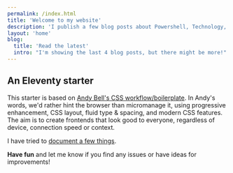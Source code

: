 ```yaml
---
permalink: /index.html
title: 'Welcome to my website'
description: 'I publish a few blog posts about Powershell, Technology, and other random thoughts.'
layout: 'home'
blog:
  title: 'Read the latest'
  intro: "I'm showing the last 4 blog posts, but there might be more!"
---
```


## An Eleventy starter

This starter is based on [Andy Bell's CSS workflow/boilerplate](/about/).
In Andy's words, we'd rather hint the browser than micromanage it, using progressive enhancement, CSS layout, fluid type & spacing, and modern CSS features.
The aim is to create frontends that look good to everyone, regardless of device, connection speed or context.

I have tried to [document a few things](/get-started/).

**Have fun** and let me know if you find any issues or have ideas for improvements!
